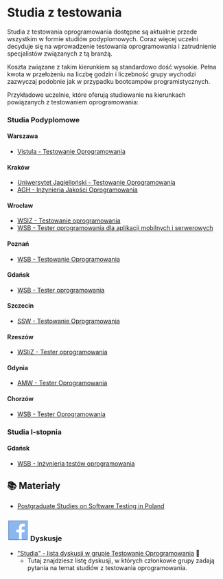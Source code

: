 # Studia z testowania

Studia z testowania oprogramowania dostępne są aktualnie przede wszystkim w formie studiów podyplomowych. Coraz więcej uczelni decyduje się na wprowadzenie testowania oprogramowania i zatrudnienie specjalistów związanych z tą branżą.

Koszta związane z takim kierunkiem są standardowo dość wysokie. Pełna kwota w przełożeniu na liczbę godzin i liczebność grupy wychodzi zazwyczaj podobnie jak w przypadku bootcampów programistycznych.

Przykładowe uczelnie, które oferują studiowanie na kierunkach powiązanych z testowaniem oprogramowania:

### Studia Podyplomowe

#### Warszawa

* [Vistula - Testowanie Oprogramowania](http://www.vistula.edu.pl/kierunki-studiow/kontynuacja-edukacji/studia-podyplomowe/informatyka/testowanie-oprogramowania/)

#### Kraków

* [Uniwersytet Jagielloński - Testowanie Oprogramowania](http://www.ii.uj.edu.pl/szczegolowe_informacje_to)
* [AGH - Inżynieria Jakości Oprogramowania](http://qa.agh.edu.pl/)

#### Wrocław

* [WSIZ - Testowanie oprogramowania](https://www.wsiz.wroc.pl/testowanie-oprogramowania.html)
* [WSB - Tester oprogramowania dla aplikacji mobilnych i serwerowych](http://www.wsb.pl/wroclaw/studenci/studia-podyplomowe/kierunki/tester-oprogramowania-dla-aplikacji-mobilnych-i-serwerowych)

#### Poznań

* [WSB - Testowanie Oprogramowania](http://www.wsb.pl/poznan/studenci/studia-podyplomowe/kierunki/testowanie-oprogramowania)

#### Gdańsk

* [WSB - Tester oprogramowania](http://www.wsb.pl/gdansk/studenci/studia-podyplomowe/kierunki/tester-oprogramowania)

#### Szczecin

* [SSW - Testowanie Oprogramowania](https://www.cb.szczecin.pl/kierunek-studiow/testowanie-oprogramowania/)

#### Rzeszów

* [WSIiZ - Tester oprogramowania](http://podyplomowe.wsiz.pl/studia-podyplomowe,Tester-oprogramowania.html)

#### Gdynia

* [AMW - Tester Oprogramowania](http://www.wdiom.amw.gdynia.pl/oferta/studia-podyplomowe/tester-oprogramowania/)

#### Chorzów

* [WSB - Tester Oprogramowania](https://www.wsb.pl/chorzow/studia-i-szkolenia/studia-podyplomowe/kierunki/tester-oprogramowania)

### Studia I-stopnia

#### Gdańsk

* [WSB - Inżynieria testów oprogramowania](https://www.wsb.pl/chorzow/studia-i-szkolenia/studia-i-stopnia/kierunki-i-specjalnosci/informatyka/inzynieria-testow-oprogramowania/program-studiow)



## **📚 Materiały**

* [Postgraduate Studies on Software Testing in Poland](http://sjsi.org/postgraduate-studies-on-software-testing-in-poland/)

### ![](.gitbook/assets/icons8-facebook-50%20%2810%29%20%282%29.png) Dyskusje

* ["Studia" - lista dyskusji w grupie Testowanie Oprogramowania](https://www.facebook.com/groups/141683635854223/post_tags/?post_tag_id=1791637997525437) 🏤
  * Tutaj znajdziesz listę dyskusji, w których członkowie grupy zadają pytania na temat studiów z testowania oprogramowania.

